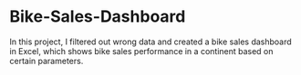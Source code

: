 # Bike-Sales-Dashboard
In this project, I filtered out wrong data and created a bike sales dashboard in Excel, which shows bike sales performance in a continent based on certain parameters.  
